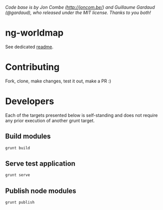 *Code base is by Jon Combe (http://joncom.be/) and Guillaume Gardaud (@gardaud), who released under the MIT license. Thanks to you both!*

# ng-worldmap
See dedicated [readme](ng-worldmap/README.md).

# Contributing
Fork, clone, make changes, test it out, make a PR :)

# Developers
Each of the targets presented below is self-standing and does not require any prior execution of another grunt target.
## Build modules
```bash
grunt build
```
## Serve test application
```bash
grunt serve
```
## Publish node modules
```bash
grunt publish
```

